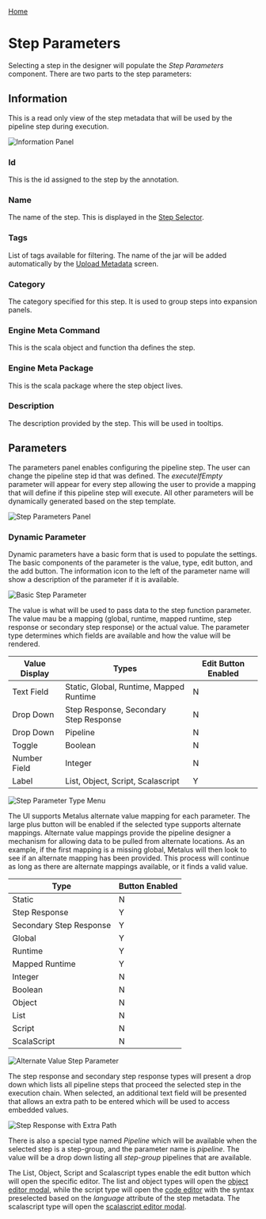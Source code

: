 [Home](readme.md)

# Step Parameters
Selecting a step in the designer will populate the _Step Parameters_ component. There are two parts to the
step parameters:
## Information
This is a read only view of the step metadata that will be used by the pipeline step during execution.

![Information Panel](images/information_panel.png)
### Id
This is the id assigned to the step by the annotation.
### Name
The name of the step. This is displayed in the [Step Selector](step-selector.md).
### Tags
List of tags available for filtering. The name of the jar will be added automatically by the 
[Upload Metadata](upload.md) screen.
### Category
The category specified for this step. It is used to group steps into expansion panels.
### Engine Meta Command
This is the scala object and function tha defines the step.
### Engine Meta Package
This is the scala package where the step object lives.
### Description
The description provided by the step. This will be used in tooltips.
## Parameters
The parameters panel enables configuring the pipeline step. The user can change the pipeline step id that 
was defined. The _executeIfEmpty_ parameter will appear for every step allowing the user to provide a 
mapping that will define if this pipeline step will execute. All other parameters will be dynamically 
generated based on the step template.

![Step Parameters Panel](images/step_parameters_panel.png)

### Dynamic Parameter
Dynamic parameters have a basic form that is used to populate the settings. The basic components of the parameter
is the value, type, edit button, and the add button. The information icon to the left of the parameter name
will show a description of the parameter if it is available.

![Basic Step Parameter](images/basic_step_parameter.png)

The value is what will be used to pass data to the step function parameter. The value mau be a mapping
(global, runtime, mapped runtime, step response or secondary step response) or the actual value. The 
parameter type determines which fields are available and how the value will be rendered.

|Value Display|Types                                  |Edit Button Enabled|
|-------------|---------------------------------------|-------------------|
|Text Field   |Static, Global, Runtime, Mapped Runtime|N                  |
|Drop Down    |Step Response, Secondary Step Response |N                  |
|Drop Down    |Pipeline                               |N                  |
|Toggle       |Boolean                                |N                  |
|Number Field |Integer                                |N                  |
|Label        |List, Object, Script, Scalascript      |Y                  |

![Step Parameter Type Menu](images/step_parameter_type_menu.png)

The UI supports Metalus alternate value mapping for each parameter. The large plus button will be enabled
if the selected type supports alternate mappings. Alternate value mappings provide the pipeline designer
a mechanism for allowing data to be pulled from alternate locations. As an example, if the first mapping 
is a missing global, Metalus will then look to see if an alternate mapping has been provided. This process
will continue as long as there are alternate mappings available, or it finds a valid value.

|Type                   |Button Enabled|
|-----------------------|--------------|
|Static                 |N             |
|Step Response          |Y             |
|Secondary Step Response|Y             |
|Global                 |Y             |
|Runtime                |Y             |
|Mapped Runtime         |Y             |
|Integer                |N             |
|Boolean                |N             |
|Object                 |N             |
|List                   |N             |
|Script                 |N             |
|ScalaScript            |N             |


![Alternate Value Step Parameter](docs/images/alternate_value_step_parameter.png)

The step response and secondary step response types will present a drop down which lists all pipeline steps
that proceed the selected step in the execution chain. When selected, an additional text field will be
presented that allows an extra path to be entered which will be used to access embedded values.

![Step Response with Extra Path](images/step_response_with_extra_path.png)

There is also a special type named _Pipeline_ which will be available when the selected step is a step-group, and
the parameter name is _pipeline_. The value will be a drop down listing all _step-group_ pipelines that are available.

The List, Object, Script and Scalascript types enable the edit button which will open the specific editor. The list
and object types will open the [object editor modal](object-editor.md), while the script type will open the 
[code editor](code-editor.md) with the syntax preselected based on the _language_ attribute of the step metadata. The
scalascript type will open the [scalascript editor modal](scala-script-editor.md).
